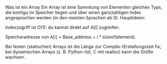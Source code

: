 Was ist ein Array
Ein Array ist eine Sammlung von Elementen gleichen Typs, die kontigu im Speicher liegen und über einen ganzzahligen Index angesprochen werden (in den meisten Sprachen ab 0). Hauptideen:

Indexzugriff ist O(1): du kannst direkt auf A[i] zugreifen.

Speicheradresse von A[i] = Base_address + i * sizeof(element).

Bei festen (statischen) Arrays ist die Länge zur Compile-/Erstellungszeit fix; bei dynamischen Arrays (z. B. Python-list, C mit realloc) kann die Größe wachsen.


